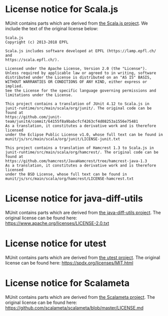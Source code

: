 # License notice for Scala.js

MUnit contains parts which are derived from
[the Scala.js project](https://github.com/scala-js/scala-js). We include the
text of the original license below:

```
Scala.js
Copyright (c) 2013-2018 EPFL

Scala.js includes software developed at EPFL (https://lamp.epfl.ch/ and
https://scala.epfl.ch/).

Licensed under the Apache License, Version 2.0 (the "License").
Unless required by applicable law or agreed to in writing, software
distributed under the License is distributed on an "AS IS" BASIS,
WITHOUT WARRANTIES OR CONDITIONS OF ANY KIND, either express or implied.
See the License for the specific language governing permissions and
limitations under the License.

This project contains a translation of JUnit 4.12 to Scala.js in
junit-runtime/src/main/scala/org/junit/. The original code can be found at
https://github.com/junit-team/junit4/commit/64155f8a9babcfcf4263cf4d08253a1556e75481
As a translation, it constitutes a derivative work and is therefore licensed
under the Eclipse Public License v1.0, whose full text can be found in
munit/js/src/main/scala/org/junit/LICENSE-junit.txt

This project contains a translation of Hamcrest 1.3 to Scala.js in
junit-runtime/src/main/scala/org/hamcrest/. The original code can be found at
https://github.com/hamcrest/JavaHamcrest/tree/hamcrest-java-1.3
As a translation, it constitutes a derivative work and is therefore licensed
under the BSD License, whose full text can be found in
munit/js/src/main/scala/org/hamcrest/LICENSE-hamcrest.txt
```

# License notice for java-diff-utils

MUnit contains parts which are derived from
[the java-diff-utils project](https://code.google.com/archive/p/java-diff-utils/source).
The original license can be found here:
https://www.apache.org/licenses/LICENSE-2.0.txt

# License notice for utest

MUnit contains parts which are derived from
[the utest project](https://github.com/lihaoyi/utest). The original license can
be found here: https://spdx.org/licenses/MIT.html

# License notice for Scalameta

MUnit contains parts which are derived from
[the Scalameta project](https://github.com/scalameta/scalameta). The original
license can be found here:
https://github.com/scalameta/scalameta/blob/master/LICENSE.md
